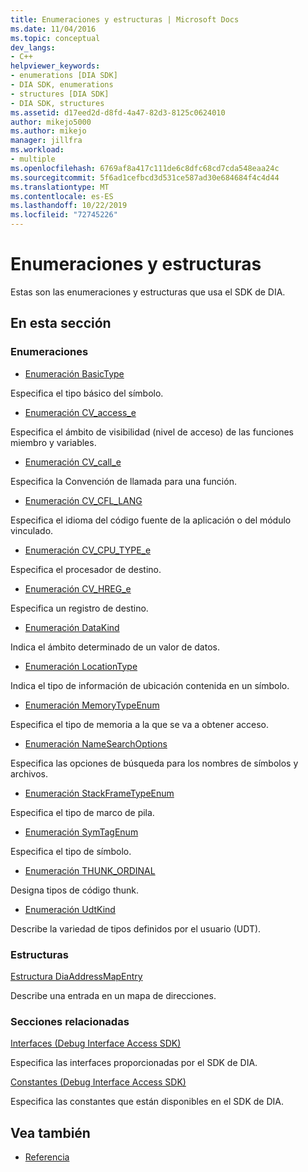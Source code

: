```yaml
---
title: Enumeraciones y estructuras | Microsoft Docs
ms.date: 11/04/2016
ms.topic: conceptual
dev_langs:
- C++
helpviewer_keywords:
- enumerations [DIA SDK]
- DIA SDK, enumerations
- structures [DIA SDK]
- DIA SDK, structures
ms.assetid: d17eed2d-d8fd-4a47-82d3-8125c0624010
author: mikejo5000
ms.author: mikejo
manager: jillfra
ms.workload:
- multiple
ms.openlocfilehash: 6769af8a417c111de6c8dfc68cd7cda548eaa24c
ms.sourcegitcommit: 5f6ad1cefbcd3d531ce587ad30e684684f4c4d44
ms.translationtype: MT
ms.contentlocale: es-ES
ms.lasthandoff: 10/22/2019
ms.locfileid: "72745226"
---
```

# <a name="enumerations-and-structures"></a>Enumeraciones y estructuras

Estas son las enumeraciones y estructuras que usa el SDK de DIA.

## <a name="in-this-section"></a>En esta sección

### <a name="enumerations"></a>Enumeraciones

- [Enumeración BasicType](../../debugger/debug-interface-access/basictype.md)

 Especifica el tipo básico del símbolo.

- [Enumeración CV_access_e](../../debugger/debug-interface-access/cv-access-e.md)

 Especifica el ámbito de visibilidad (nivel de acceso) de las funciones miembro y variables.

- [Enumeración CV_call_e](../../debugger/debug-interface-access/cv-call-e.md)

 Especifica la Convención de llamada para una función.

- [Enumeración CV_CFL_LANG](../../debugger/debug-interface-access/cv-cfl-lang.md)

 Especifica el idioma del código fuente de la aplicación o del módulo vinculado.

- [Enumeración CV_CPU_TYPE_e](../../debugger/debug-interface-access/cv-cpu-type-e.md)

 Especifica el procesador de destino.

- [Enumeración CV_HREG_e](../../debugger/debug-interface-access/cv-hreg-e.md)

 Especifica un registro de destino.

- [Enumeración DataKind](../../debugger/debug-interface-access/datakind.md)

 Indica el ámbito determinado de un valor de datos.

- [Enumeración LocationType](../../debugger/debug-interface-access/locationtype.md)

 Indica el tipo de información de ubicación contenida en un símbolo.

- [Enumeración MemoryTypeEnum](../../debugger/debug-interface-access/memorytypeenum.md)

 Especifica el tipo de memoria a la que se va a obtener acceso.

- [Enumeración NameSearchOptions](../../debugger/debug-interface-access/namesearchoptions.md)

 Especifica las opciones de búsqueda para los nombres de símbolos y archivos.

- [Enumeración StackFrameTypeEnum](../../debugger/debug-interface-access/stackframetypeenum.md)

 Especifica el tipo de marco de pila.

- [Enumeración SymTagEnum](../../debugger/debug-interface-access/symtagenum.md)

 Especifica el tipo de símbolo.

- [Enumeración THUNK_ORDINAL](../../debugger/debug-interface-access/thunk-ordinal.md)

 Designa tipos de código thunk.

- [Enumeración UdtKind](../../debugger/debug-interface-access/udtkind.md)

 Describe la variedad de tipos definidos por el usuario (UDT).

### <a name="structures"></a>Estructuras

[Estructura DiaAddressMapEntry](../../debugger/debug-interface-access/diaaddressmapentry.md)

Describe una entrada en un mapa de direcciones.

### <a name="related-sections"></a>Secciones relacionadas

[Interfaces (Debug Interface Access SDK)](../../debugger/debug-interface-access/interfaces-debug-interface-access-sdk.md)

Especifica las interfaces proporcionadas por el SDK de DIA.

[Constantes (Debug Interface Access SDK)](../../debugger/debug-interface-access/constants-debug-interface-access-sdk.md)

Especifica las constantes que están disponibles en el SDK de DIA.

## <a name="see-also"></a>Vea también

- [Referencia](../../debugger/debug-interface-access/debug-interface-access-sdk-reference.md)